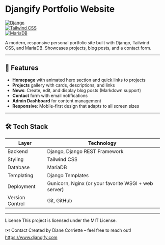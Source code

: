# Djangify Portfolio Website

[![Django](https://img.shields.io/badge/Django-092E20?style=for-the-badge&logo=django&logoColor=white)](https://www.djangoproject.com/)  
[![Tailwind CSS](https://img.shields.io/badge/Tailwind_CSS-06B6D4?style=for-the-badge&logo=tailwind-css&logoColor=white)](https://tailwindcss.com/)  
[![MariaDB](https://img.shields.io/badge/MariaDB-003545?style=for-the-badge&logo=mariadb&logoColor=white)](https://mariadb.org/)

A modern, responsive personal portfolio site built with Django, Tailwind CSS, and MariaDB. Showcases projects, blog posts, and a contact form.

---

## 🚀 Features

- **Homepage** with animated hero section and quick links to projects  
- **Projects** gallery with cards, descriptions, and links  
- **News**: Create, edit, and display blog posts (Markdown support)  
- **Contact** form with email notifications  
- **Admin Dashboard** for content management  
- **Responsive**: Mobile-first design that adapts to all screen sizes  

---

## 🛠️ Tech Stack

| Layer         | Technology         |
| ------------- | ------------------ |
| Backend       | Django, Django REST Framework |
| Styling       | Tailwind CSS       |
| Database      | MariaDB            |
| Templating    | Django Templates   |
| Deployment    | Gunicorn, Nginx (or your favorite WSGI + web server) |
| Version Control| Git, GitHub       |

---

License
This project is licensed under the MIT License. 

✉️ Contact
Created by Diane Corriette – feel free to reach out!
<br>
https://www.djangify.com 
